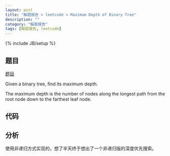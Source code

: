 ```yaml
---
layout: post
title: "解题报告 > leetcode > Maximum Depth of Binary Tree"
description: ""
category: "解题报告"
tags: [解题报告, leetcode]
---
```

{% include JB/setup %}

## 题目

[题目](https://oj.leetcode.com/problems/maximum-depth-of-binary-tree/)

Given a binary tree, find its maximum depth.

The maximum depth is the number of nodes along the longest path from the root node down to the farthest leaf node.

<!--more-->

## 代码

<script src="https://gist.github.com/squirrel20/e9d5522d650aaf1fb92a.js"></script>

## 分析

使用非递归方式实现的，想了半天终于想出了一个非递归版的深度优先搜索。
